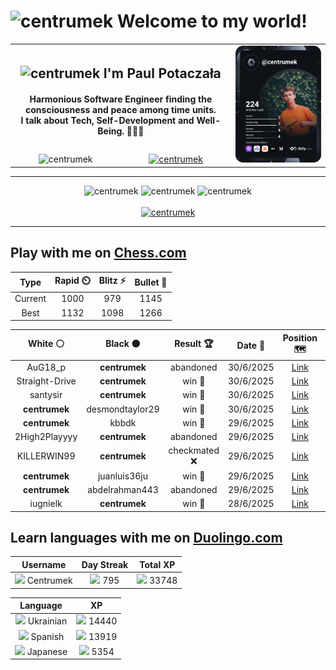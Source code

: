 <h1>
  <img
    src="https://emojis.slackmojis.com/emojis/images/1531849430/4246/blob-sunglasses.gif"
    width="30"
    alt="centrumek"
  />
  Welcome to my world!
</h1>

<table>
  <tbody>
    <tr>
      <td align="center" width="70%" colspan="2">
        <h2>
          <img
            src="https://raw.githubusercontent.com/MartinHeinz/MartinHeinz/master/wave.gif"
            width="30px"
            alt="centrumek"
          />
          I'm Paul Potaczała
        </h2>
        <h4>
          Harmonious Software Engineer finding the consciousness and peace among time units.
          <br/>
          I talk about Tech, Self-Development and Well-Being. 🌿🧘🚀
        </h4>
      </td>
      <td width="30%" rowspan="2">
        <a href="https://app.daily.dev/centrumek">
          <img
            src="./devcard.svg"
            alt="centrumek"
          />
        </a>
      </td>
    </tr>
    <tr align="center">
      <td>
        <img
          src="https://komarev.com/ghpvc/?username=centrumek&label=visitors&color=0e75b6&style=flat"
          alt="centrumek"
        >
      </td>
      <td>
        <a href="https://stackoverflow.com/users/14496012/centrumek">
          <img
            src="https://stackoverflow.com/users/flair/14496012.png?theme=dark"
            alt="centrumek"
          >
        </a>
      </td>
    </tr>
  </tbody>
</table>

---
<div align="center">
  <img 
    src="https://github-readme-stats.vercel.app/api?username=centrumek&show_icons=true&count_private=true&theme=dark&hide_border=true&hide=issues,contribs&bg_color=00000000"
    alt="centrumek"
  />
  <img
    src="https://github-readme-stats.vercel.app/api/top-langs/?username=centrumek&layout=compact&hide_border=true&theme=dark&bg_color=00000000&langs_count=6&exclude_repo=air-statistic-app"
    alt="centrumek"
  />
  <img 
    src="https://github-readme-streak-stats.herokuapp.com?user=centrumek&theme=dark&hide_border=true&background=FFFFFF00"
    alt="centrumek"
  />
  <br/>
  <br/>
  <a href="https://www.buymeacoffee.com/centrumek">
    <img
      src="https://cdn.buymeacoffee.com/buttons/v2/default-orange.png"
      height="50"
      width="210"
      alt="centrumek"
    />
  </a>
</div>

---

## Play with me on [Chess.com](https://www.chess.com/member/centrumek)

<div align="center">
<!--START_SECTION:chessStats-->
<!-- Automatically generated with https://github.com/Balastrong/chess-stats-action -->

| Type | Rapid ⏲️ | Blitz ⚡ | Bullet 🔫 |
|:---:|:---:|:---:|:---:|
| Current | 1000 | 979 | 1145 |
| Best | 1132 | 1098 | 1266 |

| White ⚪ | Black ⚫ | Result 🏆 | Date 📅 | Position 🗺️ | Type 🕕 |
|:---:|:---:|:---:|:---:|:---:|:---:|
| AuG18_p | **centrumek** | abandoned  | 30/6/2025 | <a href="http://www.ee.unb.ca/cgi-bin/tervo/fen.pl?select=8/r2k3p/P2P2p1/2PK2P1/7P/6P1/8/R7 b - - 4 42">Link</a> | Blitz |
| Straight-Drive | **centrumek** | win 🥇 | 30/6/2025 | <a href="http://www.ee.unb.ca/cgi-bin/tervo/fen.pl?select=3r1rk1/p1p2pp1/7p/1p2p3/4P2P/P1P2q2/1R6/2K5 w - - 0 30">Link</a> | Blitz |
| santysir | **centrumek** | win 🥇 | 30/6/2025 | <a href="http://www.ee.unb.ca/cgi-bin/tervo/fen.pl?select=6r1/pp6/8/4R3/5P1p/4Bk2/PPP2P1P/7K w - - 1 33">Link</a> | Blitz |
| **centrumek** | desmondtaylor29 | win 🥇 | 30/6/2025 | <a href="http://www.ee.unb.ca/cgi-bin/tervo/fen.pl?select=5r2/ppkn3p/3p4/3p1R2/3PpQ2/2P1P3/PP1B1P2/2KR4 b - - 2 27">Link</a> | Blitz |
| **centrumek** | kbbdk | win 🥇 | 29/6/2025 | <a href="http://www.ee.unb.ca/cgi-bin/tervo/fen.pl?select=4k2r/p3bppp/3p4/2p5/1p4Q1/1P2PN2/P1P2PPP/R1B1K2R b KQk - 0 18">Link</a> | Blitz |
| 2High2Playyyy | **centrumek** | abandoned  | 29/6/2025 | <a href="http://www.ee.unb.ca/cgi-bin/tervo/fen.pl?select=1n4k1/p6p/3p1Np1/8/3p1P2/6P1/PPP2K1P/4R3 b - - 1 25">Link</a> | Blitz |
| KILLERWIN99 | **centrumek** | checkmated ❌ | 29/6/2025 | <a href="http://www.ee.unb.ca/cgi-bin/tervo/fen.pl?select=rnbqkbnr/pp2p2p/2p2p2/3pN2Q/3P1p2/4P3/PPP2PPP/RN2KB1R b KQkq - 1 6">Link</a> | Blitz |
| **centrumek** | juanluis36ju | win 🥇 | 29/6/2025 | <a href="http://www.ee.unb.ca/cgi-bin/tervo/fen.pl?select=3r2k1/p4ppp/8/2Q1P3/P1p2P1P/2P1P3/1P6/R1B1K2R b KQ - 0 23">Link</a> | Blitz |
| **centrumek** | abdelrahman443 | abandoned  | 29/6/2025 | <a href="http://www.ee.unb.ca/cgi-bin/tervo/fen.pl?select=r2qk2r/ppp1bpp1/1n2p2p/3pP3/1P3P2/P2QP1P1/2P1N2P/R1B1K2R w KQkq - 0 14">Link</a> | Blitz |
| iugnielk | **centrumek** | win 🥇 | 28/6/2025 | <a href="http://www.ee.unb.ca/cgi-bin/tervo/fen.pl?select=8/8/1K6/8/6k1/8/q4P2/8 w - - 0 52">Link</a> | Blitz |

<!--END_SECTION:chessStats-->
</div>

## Learn languages with me on [Duolingo.com](https://www.duolingo.com/profile/Centrumek)

<div align="center">
<!--START_SECTION:duolingoStats-->
<!-- Automatically generated with https://github.com/centrumek/duolingo-readme-stats-->

| Username | Day Streak | Total XP |
|:---:|:---:|:---:|
| <img src="https://raw.githubusercontent.com/centrumek/duolingo-readme-stats/main/assets/duolingo.png" height="12"> Centrumek | <img src="https://raw.githubusercontent.com/centrumek/duolingo-readme-stats/main/assets/streakinactive.svg" height="12"> 795 | <img src="https://raw.githubusercontent.com/centrumek/duolingo-readme-stats/main/assets/xp.svg" height="12"> 33748 | <img src="https://raw.githubusercontent.com/centrumek/duolingo-readme-stats/main/assets/xp.svg" height="12"> 0 |

| Language | XP |
|:---:|:---:|
| <img src="https://raw.githubusercontent.com/centrumek/duolingo-readme-stats/main/assets/langs/ukrainian.svg" height="12"> Ukrainian | <img src="https://raw.githubusercontent.com/centrumek/duolingo-readme-stats/main/assets/xp.svg" height="12"> 14440 |
| <img src="https://raw.githubusercontent.com/centrumek/duolingo-readme-stats/main/assets/langs/spanish.svg" height="12"> Spanish | <img src="https://raw.githubusercontent.com/centrumek/duolingo-readme-stats/main/assets/xp.svg" height="12"> 13919 |
| <img src="https://raw.githubusercontent.com/centrumek/duolingo-readme-stats/main/assets/langs/japanese.svg" height="12"> Japanese | <img src="https://raw.githubusercontent.com/centrumek/duolingo-readme-stats/main/assets/xp.svg" height="12"> 5354 |

<!--END_SECTION:duolingoStats-->
</div>
<!--
**centrumek/centrumek** is a ✨ _special_ ✨ repository because its `README.md` (this file) appears on your GitHub profile.

Here are some ideas to get you started:

- 🔭 I’m currently working on ...
- 🌱 I’m currently learning ...
- 👯 I’m looking to collaborate on ...
- 🤔 I’m looking for help with ...
- 💬 Ask me about ...
- 📫 How to reach me: ...
- 😄 Pronouns: ...
- ⚡ Fun fact: ...
-->
